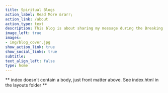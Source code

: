 ```yaml
---
title: Spiritual Blogs
action_label: Read More &rarr;
action_link: /about
action_type: text
description: This blog is about sharing my message during the Breaking the Bread time; as well as the messages I translated for the Bible study in a Chinese-speaking group at the Liberty Bible Church at Surrey, BC, Canada
image_left: true
images:
- img/blog_cover.jpg
show_action_link: true
show_social_links: true
subtitle: 
text_align_left: false
type: home
---
```


** index doesn't contain a body, just front matter above.
See index.html in the layouts folder **
